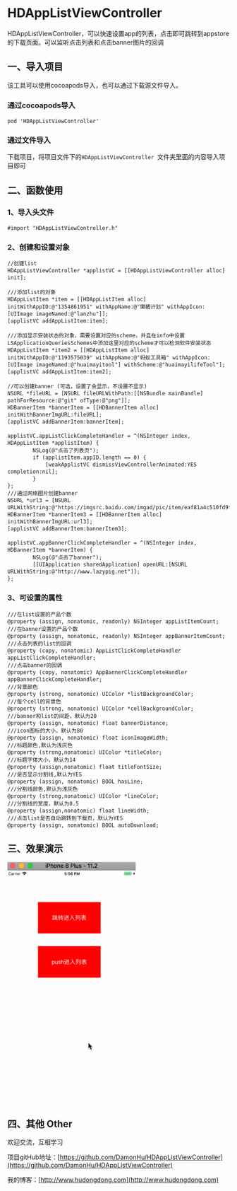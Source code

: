 # HDAppListViewController

HDAppListViewController，可以快速设置app的列表，点击即可跳转到appstore的下载页面。可以监听点击列表和点击banner图片的回调

## 一、导入项目

该工具可以使用cocoapods导入，也可以通过下载源文件导入。

### 通过cocoapods导入

```
pod 'HDAppListViewController'
```
### 通过文件导入

下载项目，将项目文件下的`HDAppListViewController `文件夹里面的内容导入项目即可

## 二、函数使用

### 1、导入头文件 

```
#import "HDAppListViewController.h"
```
### 2、创建和设置对象

```
//创建list
HDAppListViewController *applistVC = [[HDAppListViewController alloc] init];
    
///添加list的对象
HDAppListItem *item = [[HDAppListItem alloc] initWithAppID:@"1354861951" withAppName:@"懒猪计划" withAppIcon:[UIImage imageNamed:@"lanzhu"]];
[applistVC addAppListItem:item];

///添加显示安装状态的对象，需要设置对应的scheme，并且在info中设置LSApplicationQueriesSchemes中添加这里对应的scheme才可以检测软件安装状态
HDAppListItem *item2 = [[HDAppListItem alloc] initWithAppID:@"1193575039" withAppName:@"蚂蚁工具箱" withAppIcon:[UIImage imageNamed:@"huaimayitool"] withScheme:@"huaimayilifeTool"];
[applistVC addAppListItem:item2];

//可以创建banner (可选，设置了会显示，不设置不显示)
NSURL *fileURL = [NSURL fileURLWithPath:[[NSBundle mainBundle] pathForResource:@"git" ofType:@"png"]];
HDBannerItem *bannerItem = [[HDBannerItem alloc] initWithBannerImgURL:fileURL];
[applistVC addBannerItem:bannerItem];

applistVC.appListClickCompleteHandler = ^(NSInteger index, HDAppListItem *applistItem) {
        NSLog(@"点击了列表页");
        if (applistItem.appID.length == 0) {
            [weakApplistVC dismissViewControllerAnimated:YES completion:nil];
        }
};
///通过网络图片创建banner
NSURL *url3 = [NSURL URLWithString:@"https://imgsrc.baidu.com/imgad/pic/item/eaf81a4c510fd9f900630df72f2dd42a2834a43c.jpg"];
HDBannerItem *bannerItem3 = [[HDBannerItem alloc] initWithBannerImgURL:url3];
[applistVC addBannerItem:bannerItem3];
    
applistVC.appBannerClickCompleteHandler = ^(NSInteger index, HDBannerItem *bannerItem) {
        NSLog(@"点击了banner");
        [[UIApplication sharedApplication] openURL:[NSURL URLWithString:@"http://www.lazypig.net"]];
};
```

### 3、可设置的属性

```
///在list设置的产品个数
@property (assign, nonatomic, readonly) NSInteger appListItemCount;
///在banner设置的产品个数
@property (assign, nonatomic, readonly) NSInteger appBannerItemCount;
///点击列表的list的回调
@property (copy, nonatomic) AppListClickCompleteHandler appListClickCompleteHandler;
///点击banner的回调
@property (copy, nonatomic) AppBannerClickCompleteHandler appBannerClickCompleteHandler;
///背景颜色
@property (strong, nonatomic) UIColor *listBackgroundColor;
///每个cell的背景色
@property (strong, nonatomic) UIColor *cellBackgroundColor;
///banner和list的间距，默认为20
@property (assign, nonatomic) float bannerDistance;
///icon图标的大小，默认为80
@property (assign, nonatomic) float iconImageWidth;
///标题颜色,默认为浅灰色
@property (strong,nonatomic) UIColor *titleColor;
///标题字体大小，默认为14
@property (assign,nonatomic) float titleFontSize;
///是否显示分割线,默认为YES
@property (assign, nonatomic) BOOL hasLine;
///分割线颜色,默认为浅灰色
@property (strong,nonatomic) UIColor *lineColor;
///分割线的宽度，默认为0.5
@property (assign,nonatomic) float lineWidth;
///点击list是否自动跳转到下载页，默认为YES
@property (assign, nonatomic) BOOL autoDownload;
```

## 三、效果演示

![](./demo.gif)


## 四、其他 Other

欢迎交流，互相学习

项目gitHub地址：[https://github.com/DamonHu/HDAppListViewController](https://github.com/DamonHu/HDAppListViewController)

我的博客：[http://www.hudongdong.com](http://www.hudongdong.com)
